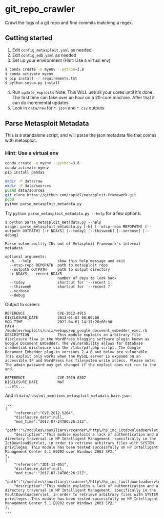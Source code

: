 # git_repo_crawler
Crawl the logs of a git repo and find commits matching a regex.

## Getting started

1. Edit `config_metasploit.yaml` as needed
2. Edit `config_edb.yaml` as needed
3. Set up your environment (Hint: Use a virtual env)
```bash
$ conda create -n myenv --python=3.8
$ conda activate myenv
$ pip install -r requirements.txt
$ python setup.py install
```
4. Run `update_exploits` Note: This WILL use all your cores until it's done. The first time can take over an hour on a 20-core machine.
   After that it can do incremental updates.
5. Look in `data/raw` for `*.json` and `*.csv` outputs

## Parse Metasploit Metadata

This is a standalone script, and will parse the json metadata file that comes with metasploit.

### Hint: Use a virtual env
```bash
conda create -n myenv --python=3.8
conda activate myenv
pip install pandas

mkdir -P data/raw
mkdir -P data/sources
pushd data/sources
git clone https://github.com/rapid7/metasploit-framework.git
popd
python parse_metasploit_metadata.py
```

Try `python parse_metasploit_metadata.py --help` for a few options:

```
$ python parse_metasploit_metadata.py --help
usage: parse_metasploit_metadata.py [-h] [--mtsp-repo REPOPATH] [--outpath OUTPATH] [-r NDAYS] [--today] [--thisweek] [--verbose] [--debug]

Parse vulnerability IDs out of Metasploit Framework's internal metadata

optional arguments:
  -h, --help            show this help message and exit
  --mtsp-repo REPOPATH  path to metasploit repo
  --outpath OUTPATH     path to output directory
  -r NDAYS, --recent NDAYS
                        number of days to look back
  --today               shortcut for '--recent 1'
  --thisweek            shortcut for '--recent 7'
  --verbose
  --debug

```

Output to screen:
```
REFERENCE               CVE-2012-4915
DISCLOSURE_DATE         2013-01-03 00:00:00
MOD_TIME                2021-04-01 14:17:28+00:00
PATH                    /modules/exploits/unix/webapp/wp_google_document_embedder_exec.rb
DESCRIPTION             This module exploits an arbitrary file disclosure flaw in the WordPress blogging software plugin known as Google Document Embedder. The vulnerability allows for database credential disclosure via the /libs/pdf.php script. The Google Document Embedder plug-in versions 2.4.6 and below are vulnerable. This exploit only works when the MySQL server is exposed on an accessible IP and WordPress has filesystem write access. Please note: The admin password may get changed if the exploit does not run to the end.

REFERENCE               CVE-2019-0307
DISCLOSURE_DATE         NaT
...etc...
```

And in `data/raw/vul_mentions_metasploit_metadata_base.json`:

```
...
{
    "reference":"CVE-2012-5204",
    "disclosure_date":null,
    "mod_time":"2017-07-24T06:26:21Z",
    "path":"\/modules\/auxiliary\/scanner\/http\/hp_imc_ictdownloadservlet_traversal.rb",
    "description":"This module exploits a lack of authentication and a directory traversal in HP Intelligent Management, specifically in the IctDownloadServlet, in order to retrieve arbitrary files with SYSTEM privileges. This module has been tested successfully on HP Intelligent Management Center 5.1 E0202 over Windows 2003 SP2."
},
{
    "reference":"ZDI-13-051",
    "disclosure_date":null,
    "mod_time":"2017-07-24T06:26:21Z",
    "path":"\/modules\/auxiliary\/scanner\/http\/hp_imc_faultdownloadservlet_traversal.rb",
    "description":"This module exploits a lack of authentication and a directory traversal in HP Intelligent Management, specifically in the FaultDownloadServlet, in order to retrieve arbitrary files with SYSTEM privileges. This module has been tested successfully on HP Intelligent Management Center 5.1 E0202 over Windows 2003 SP2."
},
...
```
